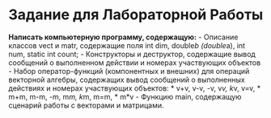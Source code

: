 # Задание для Лабораторной Работы

**Написать компьютерную программу, содержащую:**
    - Описание классов vect и matr, содержащие поля int dim, double*b (double*a), int num, static int count;
    - Конструкторы и деструктор, содержащие вывод сообщений о выполненном действии и номерах участвующих объектов
    - Набор оператор-функций (компонентных и внешних) для операций векторной алгебры, содержащих вывод сообщений о выполненных действиях и номерах участвующих объектов:
        * v+v, v-v, -v, v*v, k*v, v=v,
        * m+m, m-m, -m, m*m, k*m, m=m,
        * m*v
    - Функцию main, содержащую сценарий работы с векторами и матрицами.